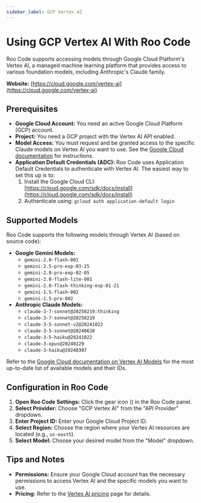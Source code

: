```yaml
---
sidebar_label: GCP Vertex AI
---
```


# Using GCP Vertex AI With Roo Code

Roo Code supports accessing models through Google Cloud Platform's Vertex AI, a managed machine learning platform that provides access to various foundation models, including Anthropic's Claude family.

**Website:** [https://cloud.google.com/vertex-ai](https://cloud.google.com/vertex-ai)

## Prerequisites

*   **Google Cloud Account:** You need an active Google Cloud Platform (GCP) account.
*   **Project:** You need a GCP project with the Vertex AI API enabled.
*   **Model Access:** You must request and be granted access to the specific Claude models on Vertex AI you want to use. See the [Google Cloud documentation](https://cloud.google.com/vertex-ai/generative-ai/docs/partner-models/use-claude#before_you_begin) for instructions.
*   **Application Default Credentials (ADC):**  Roo Code uses Application Default Credentials to authenticate with Vertex AI. The easiest way to set this up is to:
    1.  Install the Google Cloud CLI: [https://cloud.google.com/sdk/docs/install](https://cloud.google.com/sdk/docs/install)
    2.  Authenticate using: `gcloud auth application-default login`

## Supported Models

Roo Code supports the following models through Vertex AI (based on source code):

*   **Google Gemini Models:**
    *   `gemini-2.0-flash-001`
    *   `gemini-2.5-pro-exp-03-25`
    *   `gemini-2.0-pro-exp-02-05`
    *   `gemini-2.0-flash-lite-001`
    *   `gemini-2.0-flash-thinking-exp-01-21`
    *   `gemini-1.5-flash-002`
    *   `gemini-1.5-pro-002`
*   **Anthropic Claude Models:**
    *   `claude-3-7-sonnet@20250219:thinking`
    *   `claude-3-7-sonnet@20250219`
    *   `claude-3-5-sonnet-v2@20241022`
    *   `claude-3-5-sonnet@20240620`
    *   `claude-3-5-haiku@20241022`
    *   `claude-3-opus@20240229`
    *   `claude-3-haiku@20240307`

Refer to the [Google Cloud documentation on Vertex AI Models](https://cloud.google.com/vertex-ai/generative-ai/docs/learn/models) for the most up-to-date list of available models and their IDs.

## Configuration in Roo Code

1.  **Open Roo Code Settings:** Click the gear icon (<Codicon name="gear" />) in the Roo Code panel.
2.  **Select Provider:** Choose "GCP Vertex AI" from the "API Provider" dropdown.
3.  **Enter Project ID:** Enter your Google Cloud Project ID.
4.  **Select Region:** Choose the region where your Vertex AI resources are located (e.g., `us-east5`).
5.  **Select Model:** Choose your desired model from the "Model" dropdown.

## Tips and Notes

*   **Permissions:**  Ensure your Google Cloud account has the necessary permissions to access Vertex AI and the specific models you want to use.
*   **Pricing:** Refer to the [Vertex AI pricing](https://cloud.google.com/vertex-ai/pricing) page for details.
